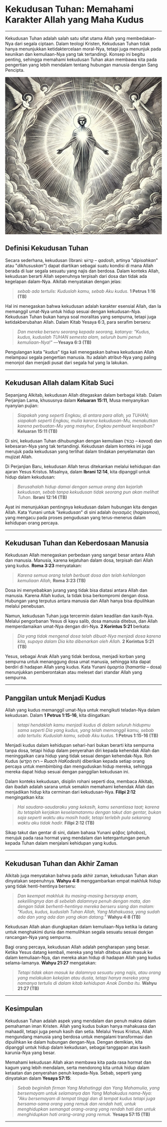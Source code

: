 # Kekudusan Tuhan: Memahami Karakter Allah yang Maha Kudus

---

Kekudusan Tuhan adalah salah satu sifat utama Allah yang membedakan-Nya dari segala ciptaan. Dalam teologi Kristen, Kekudusan Tuhan tidak hanya menunjukkan ketidaktercelaan moral-Nya, tetapi juga menunjuk pada keunikan dan kemuliaan-Nya yang tak tertandingi. Konsep ini begitu penting, sehingga memahami kekudusan Tuhan akan membawa kita pada pengertian yang lebih mendalam tentang hubungan manusia dengan Sang Pencipta. 

![Ilustrasi gambaran tentang kekudusan Tuhan](konten/img/konsep/kekudusan_tuhan.webp)

## Definisi Kekudusan Tuhan

Secara sederhana, kekudusan (Ibrani: קָדוֹשׁ – *qadosh*, artinya "*dipisahkan*" atau "*dikhususkan*") dapat diartikan sebagai suatu kondisi di mana Allah berada di luar segala sesuatu yang najis dan berdosa. Dalam konteks Allah, kekudusan berarti Allah sepenuhnya terpisah dari dosa dan tidak ada kegelapan dalam-Nya. Alkitab menyatakan dengan jelas:

> *sebab ada tertulis: Kuduslah kamu, sebab Aku kudus.*
> **1 Petrus 1:16 (TB)**

Hal ini menegaskan bahwa kekudusan adalah karakter esensial Allah, dan Ia memanggil umat-Nya untuk hidup sesuai dengan kekudusan-Nya. Kekudusan Tuhan bukan hanya soal moralitas yang sempurna, tetapi juga ketidakberubahan Allah. Dalam Kitab Yesaya 6:3, para serafim berseru:

> *Dan mereka berseru seorang kepada seorang, katanya: "Kudus, kudus, kuduslah TUHAN semesta alam, seluruh bumi penuh kemuliaan-Nya!"*
> —**Yesaya 6:3 (TB)**

Pengulangan kata "*kudus*" tiga kali menegaskan bahwa kekudusan Allah melampaui segala pengertian manusia. Itu adalah atribut-Nya yang paling menonjol dan menjadi pusat dari segala hal yang Ia lakukan.

---

## Kekudusan Allah dalam Kitab Suci

Sepanjang Alkitab, kekudusan Allah ditegaskan dalam berbagai kitab. Dalam Perjanjian Lama, khususnya dalam **Keluaran 15:11**, Musa menyanyikan nyanyian pujian:

> *Siapakah yang seperti Engkau, di antara para allah, ya TUHAN; siapakah seperti Engkau, mulia karena kekudusan-Mu, menakutkan karena perbuatan-Mu yang masyhur, Engkau pembuat keajaiban?*
> **Keluaran 15:11 (TB)**

Di sini, kekudusan Tuhan dihubungkan dengan kemuliaan (כָּבוֹד – *kavod*) dan kebesaran-Nya yang tak tertandingi. Kekudusan dalam konteks ini juga merujuk pada kekudusan yang terlihat dalam tindakan penyelamatan dan mujizat Allah.

Di Perjanjian Baru, kekudusan Allah terus ditekankan melalui kehidupan dan ajaran Yesus Kristus. Misalnya, dalam **Ibrani 12:14**, kita dipanggil untuk hidup dalam kekudusan:

> *Berusahalah hidup damai dengan semua orang dan kejarlah kekudusan, sebab tanpa kekudusan tidak seorang pun akan melihat Tuhan.*
> **Ibrani 12:14 (TB)**

Ayat ini menunjukkan pentingnya kekudusan dalam hubungan kita dengan Allah. Kata Yunani untuk "*kekudusan*" di sini adalah ἁγιασμός (*hagiasmos*), yang mengacu pada proses pengudusan yang terus-menerus dalam kehidupan orang percaya.

---

## Kekudusan Tuhan dan Keberdosaan Manusia

Kekudusan Allah menegaskan perbedaan yang sangat besar antara Allah dan manusia. Manusia, karena kejatuhan dalam dosa, terpisah dari Allah yang kudus. **Roma 3:23** menyatakan:

> *Karena semua orang telah berbuat dosa dan telah kehilangan kemuliaan Allah,*
> **Roma 3:23 (TB)**

Dosa ini menyebabkan jurang yang tidak bisa diatasi antara Allah dan manusia. Karena Allah kudus, Ia tidak bisa berkompromi dengan dosa. Hubungan yang terputus antara manusia dan Allah hanya bisa dipulihkan melalui penebusan.

Namun, kekudusan Tuhan juga tercermin dalam keadilan dan kasih-Nya. Melalui pengorbanan Yesus di kayu salib, dosa manusia ditebus, dan Allah memperdamaikan umat-Nya dengan diri-Nya. **2 Korintus 5:21** berkata:

> *Dia yang tidak mengenal dosa telah dibuat-Nya menjadi dosa karena kita, supaya dalam Dia kita dibenarkan oleh Allah.*
> **2 Korintus 5:21 (TB)**

Yesus, sebagai Anak Allah yang tidak berdosa, menjadi korban yang sempurna untuk menanggung dosa umat manusia, sehingga kita dapat berdiri di hadapan Allah yang kudus. Kata Yunani ἁμαρτία (*hamartia* – dosa) menunjukkan pemberontakan atau meleset dari standar Allah yang sempurna.

---

## Panggilan untuk Menjadi Kudus

Allah yang kudus memanggil umat-Nya untuk mengikuti teladan-Nya dalam kekudusan. Dalam **1 Petrus 1:15-16**, kita diingatkan:

> *tetapi hendaklah kamu menjadi kudus di dalam seluruh hidupmu sama seperti Dia yang kudus, yang telah memanggil kamu,
sebab ada tertulis: Kuduslah kamu, sebab Aku kudus.*
> **1 Petrus 1:15-16 (TB)**

Menjadi kudus dalam kehidupan sehari-hari bukan berarti kita sempurna tanpa dosa, tetapi hidup dalam penyerahan diri kepada kehendak Allah dan meninggalkan cara hidup yang tidak sesuai dengan kehendak-Nya. Roh Kudus (רוּחַ הַקֹּדֶשׁ – *Ruach HaKodesh*) diberikan kepada setiap orang percaya untuk membimbing dan menguduskan hidup mereka, sehingga mereka dapat hidup sesuai dengan panggilan kekudusan ini.

Dalam konteks kekudusan, disiplin rohani seperti doa, membaca Alkitab, dan ibadah adalah sarana untuk semakin memahami kehendak Allah dan menjadikan hidup kita cerminan dari kekudusan-Nya. **Filipi 2:12** mengingatkan kita:

> *Hai saudara-saudaraku yang kekasih, kamu senantiasa taat; karena itu tetaplah kerjakan keselamatanmu dengan takut dan gentar, bukan saja seperti waktu aku masih hadir, tetapi terlebih pula sekarang waktu aku tidak hadir.*
> **Filipi 2:12 (TB)**

Sikap takut dan gentar di sini, dalam bahasa Yunani φόβος (*phobos*), merujuk pada rasa hormat yang mendalam dan ketergantungan penuh kepada Tuhan dalam menjalani kehidupan yang kudus.

---

## Kekudusan Tuhan dan Akhir Zaman

Alkitab juga menyatakan bahwa pada akhir zaman, kekudusan Tuhan akan dinyatakan sepenuhnya. **Wahyu 4:8** menggambarkan empat makhluk hidup yang tidak henti-hentinya berseru:

> *Dan keempat makhluk itu masing-masing bersayap enam, sekelilingnya dan di sebelah dalamnya penuh dengan mata, dan dengan tidak berhenti-hentinya mereka berseru siang dan malam: "Kudus, kudus, kuduslah Tuhan Allah, Yang Mahakuasa, yang sudah ada dan yang ada dan yang akan datang."*
> **Wahyu 4:8 (TB)**

Kekudusan Allah akan diungkapkan dalam kemuliaan-Nya ketika Ia datang untuk menghakimi dunia dan memulihkan segala sesuatu sesuai dengan rancangan-Nya yang sempurna. 

Bagi orang percaya, kekudusan Allah adalah pengharapan yang besar. Ketika Yesus datang kembali, mereka yang telah ditebus akan masuk ke dalam kemuliaan-Nya, dan mereka akan hidup di hadapan Allah yang kudus selama-lamanya. **Wahyu 21:27** mengatakan:

> *Tetapi tidak akan masuk ke dalamnya sesuatu yang najis, atau orang yang melakukan kekejian atau dusta, tetapi hanya mereka yang namanya tertulis di dalam kitab kehidupan Anak Domba itu.*
> **Wahyu 21:27 (TB)**

---

## Kesimpulan

Kekudusan Tuhan adalah aspek yang mendalam dan penuh makna dalam pemahaman iman Kristen. Allah yang kudus bukan hanya mahakuasa dan mahaadil, tetapi juga penuh kasih dan setia. Melalui Yesus Kristus, Allah mengundang manusia yang berdosa untuk mengalami transformasi dan dipulihkan ke dalam hubungan dengan-Nya. Dengan demikian, kita dipanggil untuk hidup dalam kekudusan, sebagai tanggapan atas kasih karunia-Nya yang besar.

Memahami kekudusan Allah akan membawa kita pada rasa hormat dan kagum yang lebih mendalam, serta mendorong kita untuk hidup dalam ketaatan dan penyerahan penuh kepada-Nya. Sebab, seperti yang dinyatakan dalam **Yesaya 57:15**:

> *Sebab beginilah firman Yang Mahatinggi dan Yang Mahamulia, yang bersemayam untuk selamanya dan Yang Mahakudus nama-Nya: "Aku bersemayam di tempat tinggi dan di tempat kudus tetapi juga bersama-sama orang yang remuk dan rendah hati, untuk menghidupkan semangat orang-orang yang rendah hati dan untuk menghidupkan hati orang-orang yang remuk.*
> **Yesaya 57:15 (TB)**

---

